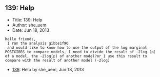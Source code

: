 ## 139: Help

- Title: 139: Help
- Author: she_uem
- Date: Jun 18, 2013

```
hello friends,
 I ran the analysis gibbs1f90
 and would like to know how to use the output of the log marginal POSTGIBBS to compare models, I need to divide the result of -2log (p) of a model, the -2log(p) of another model?or I use this result to compare with the result of another model (-2log)
```

- [139](0139.md): Help by she_uem, Jun 18, 2013
